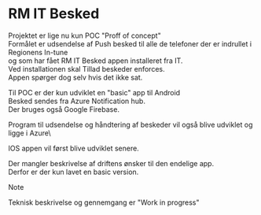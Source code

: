 # RM IT Besked

Projektet er lige nu kun POC "Proff of concept"\
Formålet er udsendelse af Push besked til alle de telefoner der er indrullet i Regionens In-tune \
og som har fået RM IT Besked appen installeret fra IT.\
Ved installationen skal Tillad beskeder enforces.\
Appen spørger dog selv hvis det ikke sat.

Til POC er der kun udviklet en "basic" app til Android\
Besked sendes fra Azure Notification hub.\
Der bruges også Google Firebase.

Program til udsendelse og håndtering af beskeder vil også blive udviklet og ligge i Azure\

IOS appen vil først blive udviklet senere.

Der mangler beskrivelse af driftens ønsker til den endelige app.\
Derfor er der kun lavet en basic version.

> [!NOTE]
Teknisk beskrivelse og gennemgang er "Work in progress"
